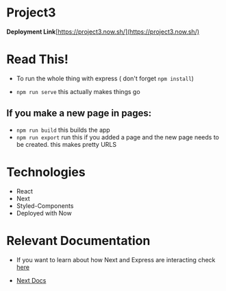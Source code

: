# Project3

**Deployment Link**[https://project3.now.sh/](https://project3.now.sh/)

# Read This! 
* To run the whole thing with express
( don't forget `npm install`)

* `npm run serve` this actually makes things go

## If you make a new page in pages: 
* `npm run build` this builds the app
* `npm run export` run this if you added a page and the new page needs to be created. this makes pretty URLS


# Technologies
* React
* Next
* Styled-Components
* Deployed with Now

# Relevant Documentation
* If you want to learn about how Next and Express are interacting check [here](https://blog.logrocket.com/how-to-build-a-server-rendered-react-app-with-next-express-d5a389e7ab2f)

* [Next Docs](https://nextjs.org/learn/)
